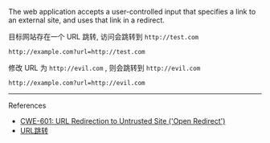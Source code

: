 The web application accepts a user-controlled input that specifies a link to an external site, and uses that link in a redirect.

目标网站存在一个 URL 跳转, 访问会跳转到 `http://test.com`

```
http://example.com?url=http://test.com
```

修改 URL 为 `http://evil.com` , 则会跳转到 `http://evil.com` 

```
http://example.com?url=http://evil.com
```

---

References

- [CWE-601: URL Redirection to Untrusted Site ('Open Redirect')](https://hackerone.com/hacktivity/cwe_discovery?id=cwe-601)
- [URL跳转](https://wy.zone.ci/bugstypes_list.php?bugtype=URL%E8%B7%B3%E8%BD%AC)

